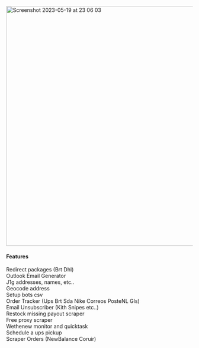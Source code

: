 <img width="646" alt="Screenshot 2023-05-19 at 23 06 03" src="https://github.com/ManuCiao10/UzumakiTools/assets/89024276/d214cf17-5be1-46a9-8c29-005683452622">

#### Features

Redirect packages (Brt Dhl)\
Outlook Email Generator\
J1g addresses, names, etc..\
Geocode address\
Setup bots csv\
Order Tracker (Ups Brt Sda Nike Correos PosteNL Gls)\
Email Unsubscriber (Kith Snipes etc..)\
Restock missing payout scraper\
Free proxy scraper\
Wethenew monitor and quicktask\
Schedule a ups pickup\
Scraper Orders (NewBalance Coruir)
